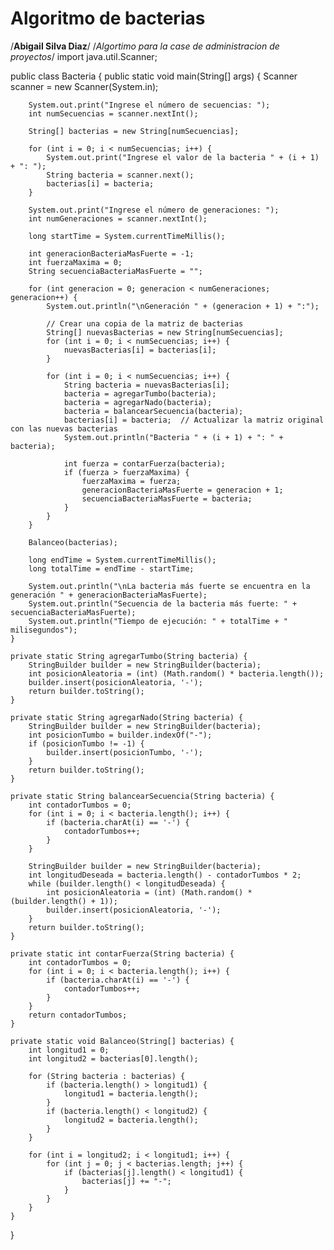# Algoritmo de bacterias
/**Abigail Silva Diaz**/
/*Algortimo para la case de administracion de proyectos*/
import java.util.Scanner;

public class Bacteria {
    public static void main(String[] args) {
        Scanner scanner = new Scanner(System.in);

        System.out.print("Ingrese el número de secuencias: ");
        int numSecuencias = scanner.nextInt();

        String[] bacterias = new String[numSecuencias];

        for (int i = 0; i < numSecuencias; i++) {
            System.out.print("Ingrese el valor de la bacteria " + (i + 1) + ": ");
            String bacteria = scanner.next();
            bacterias[i] = bacteria;
        }

        System.out.print("Ingrese el número de generaciones: ");
        int numGeneraciones = scanner.nextInt();

        long startTime = System.currentTimeMillis();

        int generacionBacteriaMasFuerte = -1;
        int fuerzaMaxima = 0;
        String secuenciaBacteriaMasFuerte = "";

        for (int generacion = 0; generacion < numGeneraciones; generacion++) {
            System.out.println("\nGeneración " + (generacion + 1) + ":");

            // Crear una copia de la matriz de bacterias
            String[] nuevasBacterias = new String[numSecuencias];
            for (int i = 0; i < numSecuencias; i++) {
                nuevasBacterias[i] = bacterias[i];
            }

            for (int i = 0; i < numSecuencias; i++) {
                String bacteria = nuevasBacterias[i];
                bacteria = agregarTumbo(bacteria);
                bacteria = agregarNado(bacteria);
                bacteria = balancearSecuencia(bacteria);
                bacterias[i] = bacteria;  // Actualizar la matriz original con las nuevas bacterias
                System.out.println("Bacteria " + (i + 1) + ": " + bacteria);

                int fuerza = contarFuerza(bacteria);
                if (fuerza > fuerzaMaxima) {
                    fuerzaMaxima = fuerza;
                    generacionBacteriaMasFuerte = generacion + 1;
                    secuenciaBacteriaMasFuerte = bacteria;
                }
            }
        }

        Balanceo(bacterias);

        long endTime = System.currentTimeMillis();
        long totalTime = endTime - startTime;

        System.out.println("\nLa bacteria más fuerte se encuentra en la generación " + generacionBacteriaMasFuerte);
        System.out.println("Secuencia de la bacteria más fuerte: " + secuenciaBacteriaMasFuerte);
        System.out.println("Tiempo de ejecución: " + totalTime + " milisegundos");
    }

    private static String agregarTumbo(String bacteria) {
        StringBuilder builder = new StringBuilder(bacteria);
        int posicionAleatoria = (int) (Math.random() * bacteria.length());
        builder.insert(posicionAleatoria, '-');
        return builder.toString();
    }

    private static String agregarNado(String bacteria) {
        StringBuilder builder = new StringBuilder(bacteria);
        int posicionTumbo = builder.indexOf("-");
        if (posicionTumbo != -1) {
            builder.insert(posicionTumbo, '-');
        }
        return builder.toString();
    }

    private static String balancearSecuencia(String bacteria) {
        int contadorTumbos = 0;
        for (int i = 0; i < bacteria.length(); i++) {
            if (bacteria.charAt(i) == '-') {
                contadorTumbos++;
            }
        }

        StringBuilder builder = new StringBuilder(bacteria);
        int longitudDeseada = bacteria.length() - contadorTumbos * 2;
        while (builder.length() < longitudDeseada) {
            int posicionAleatoria = (int) (Math.random() * (builder.length() + 1));
            builder.insert(posicionAleatoria, '-');
        }
        return builder.toString();
    }

    private static int contarFuerza(String bacteria) {
        int contadorTumbos = 0;
        for (int i = 0; i < bacteria.length(); i++) {
            if (bacteria.charAt(i) == '-') {
                contadorTumbos++;
            }
        }
        return contadorTumbos;
    }

    private static void Balanceo(String[] bacterias) {
        int longitud1 = 0;
        int longitud2 = bacterias[0].length();

        for (String bacteria : bacterias) {
            if (bacteria.length() > longitud1) {
                longitud1 = bacteria.length();
            }
            if (bacteria.length() < longitud2) {
                longitud2 = bacteria.length();
            }
        }

        for (int i = longitud2; i < longitud1; i++) {
            for (int j = 0; j < bacterias.length; j++) {
                if (bacterias[j].length() < longitud1) {
                    bacterias[j] += "-";
                }
            }
        }
    }
}

